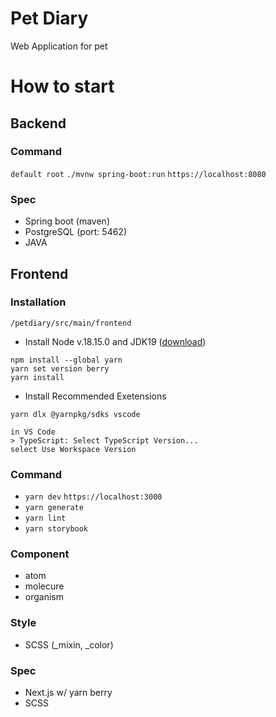 # Pet Diary
Web Application for pet

# How to start
## Backend
### Command
`default root`
`./mvnw spring-boot:run`
`https://localhost:8080`

### Spec
- Spring boot (maven)
- PostgreSQL (port: 5462)
- JAVA

## Frontend
### Installation
`/petdiary/src/main/frontend`
- Install Node v.18.15.0 and JDK19 ([download](https://drive.google.com/drive/u/0/folders/1v83dvzIUdYwRgCPnXkKwNBMvy9zd0272))
```
npm install --global yarn
yarn set version berry
yarn install
```
- Install Recommended Exetensions
```
yarn dlx @yarnpkg/sdks vscode

in VS Code
> TypeScript: Select TypeScript Version...
select Use Workspace Version
```

### Command
- `yarn dev` `https://localhost:3000`
- `yarn generate`
- `yarn lint`
- `yarn storybook`

### Component
- atom
- molecure
- organism

### Style
- SCSS (_mixin, _color)

### Spec
- Next.js w/ yarn berry
- SCSS
